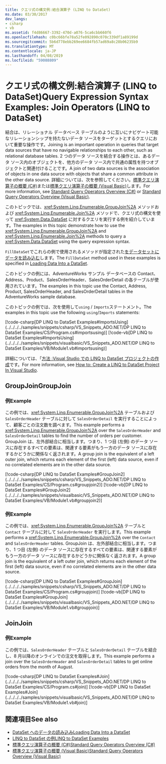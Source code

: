 ```yaml
---
title: クエリ式の構文例:結合演算子 (LINQ to DataSet)
ms.date: 03/30/2017
dev_langs:
- csharp
- vb
ms.assetid: f4d86667-3392-470d-a076-5ca6cbb660f6
ms.openlocfilehash: c0bc66bfe78a52fe092890c070c339df1a89199d
ms.sourcegitcommit: 5b6d778ebb269ee6684fb57ad69a8c28b06235b9
ms.translationtype: MT
ms.contentlocale: ja-JP
ms.lasthandoff: 04/08/2019
ms.locfileid: "59088809"
---
```

# <a name="query-expression-syntax-examples-join-operators-linq-to-dataset"></a><span data-ttu-id="f84a5-102">クエリ式の構文例:結合演算子 (LINQ to DataSet)</span><span class="sxs-lookup"><span data-stu-id="f84a5-102">Query Expression Syntax Examples: Join Operators (LINQ to DataSet)</span></span>
<span data-ttu-id="f84a5-103">結合は、リレーショナル データベース テーブルのように互いにナビゲート可能なリレーションシップを持たないデータ ソースをターゲットとするクエリにおいて重要な操作です。</span><span class="sxs-lookup"><span data-stu-id="f84a5-103">Joining is an important operation in queries that target data sources that have no navigable relationships to each other, such as relational database tables.</span></span> <span data-ttu-id="f84a5-104">2 つのデータ ソースを結合する操作とは、あるデータ ソース内のオブジェクトを、他方のデータ ソース内で共通の属性を持つオブジェクトと関連付けることです。</span><span class="sxs-lookup"><span data-stu-id="f84a5-104">A join of two data sources is the association of objects in one data source with objects that share a common attribute in the other data source.</span></span> <span data-ttu-id="f84a5-105">詳細については、次を参照してください。[標準クエリ演算子の概要 (C#)](../../../csharp/programming-guide/concepts/linq/standard-query-operators-overview.md)または[標準クエリ演算子の概要 (Visual Basic)](../../../visual-basic/programming-guide/concepts/linq/standard-query-operators-overview.md)します。</span><span class="sxs-lookup"><span data-stu-id="f84a5-105">For more information, see [Standard Query Operators Overview (C#)](../../../csharp/programming-guide/concepts/linq/standard-query-operators-overview.md) or [Standard Query Operators Overview (Visual Basic)](../../../visual-basic/programming-guide/concepts/linq/standard-query-operators-overview.md).</span></span>  
  
 <span data-ttu-id="f84a5-106">このトピックでは、<xref:System.Linq.Enumerable.GroupJoin%2A> メソッドおよび <xref:System.Linq.Enumerable.Join%2A> メソッドで、クエリ式の構文を使って <xref:System.Data.DataSet> に対するクエリを実行する例を紹介しています。</span><span class="sxs-lookup"><span data-stu-id="f84a5-106">The examples in this topic demonstrate how to use the <xref:System.Linq.Enumerable.GroupJoin%2A> and <xref:System.Linq.Enumerable.Join%2A> methods to query a <xref:System.Data.DataSet> using the query expression syntax.</span></span>  
  
 <span data-ttu-id="f84a5-107">`FillDataSet`でこれらの例で使用されるメソッドが指定された[をデータセットにデータを読み込む](../../../../docs/framework/data/adonet/loading-data-into-a-dataset.md)します。</span><span class="sxs-lookup"><span data-stu-id="f84a5-107">The `FillDataSet` method used in these examples is specified in [Loading Data Into a DataSet](../../../../docs/framework/data/adonet/loading-data-into-a-dataset.md).</span></span>  
  
 <span data-ttu-id="f84a5-108">このトピックの例には、AdventureWorks サンプル データベースの Contact、Address、Product、SalesOrderHeader、SalesOrderDetail の各テーブルが使用されています。</span><span class="sxs-lookup"><span data-stu-id="f84a5-108">The examples in this topic use the Contact, Address, Product, SalesOrderHeader, and SalesOrderDetail tables in the AdventureWorks sample database.</span></span>  
  
 <span data-ttu-id="f84a5-109">このトピックの例では、次を使用して`using` / `Imports`ステートメント。</span><span class="sxs-lookup"><span data-stu-id="f84a5-109">The examples in this topic use the following `using`/`Imports` statements:</span></span>  
  
 [!code-csharp[DP LINQ to DataSet Examples#ImportsUsing](../../../../samples/snippets/csharp/VS_Snippets_ADO.NET/DP LINQ to DataSet Examples/CS/Program.cs#importsusing)]
 [!code-vb[DP LINQ to DataSet Examples#ImportsUsing](../../../../samples/snippets/visualbasic/VS_Snippets_ADO.NET/DP LINQ to DataSet Examples/VB/Module1.vb#importsusing)]  
  
 <span data-ttu-id="f84a5-110">詳細については、「[方法 :Visual Studio での LINQ to DataSet プロジェクトの作成](../../../../docs/framework/data/adonet/how-to-create-a-linq-to-dataset-project-in-vs.md)です。</span><span class="sxs-lookup"><span data-stu-id="f84a5-110">For more information, see [How to: Create a LINQ to DataSet Project In Visual Studio](../../../../docs/framework/data/adonet/how-to-create-a-linq-to-dataset-project-in-vs.md).</span></span>  
  
## <a name="groupjoin"></a><span data-ttu-id="f84a5-111">GroupJoin</span><span class="sxs-lookup"><span data-stu-id="f84a5-111">GroupJoin</span></span>  
  
### <a name="example"></a><span data-ttu-id="f84a5-112">例</span><span class="sxs-lookup"><span data-stu-id="f84a5-112">Example</span></span>  
 <span data-ttu-id="f84a5-113">この例では、<xref:System.Linq.Enumerable.GroupJoin%2A> テーブルおよび `SalesOrderHeader` テーブルに対して `SalesOrderDetail` を実行することによって、顧客ごとの注文数を調べます。</span><span class="sxs-lookup"><span data-stu-id="f84a5-113">This example performs a <xref:System.Linq.Enumerable.GroupJoin%2A> over the `SalesOrderHeader` and `SalesOrderDetail` tables to find the number of orders per customer.</span></span> <span data-ttu-id="f84a5-114">GroupJoin は、左外部結合に相当します。つまり、1 つ目 (左側) のデータ ソースに存在するすべての要素は、関連する要素がもう一方のデータ ソースに存在するかどうかに関係なく返されます。</span><span class="sxs-lookup"><span data-stu-id="f84a5-114">A group join is the equivalent of a left outer join, which returns each element of the first (left) data source, even if no correlated elements are in the other data source.</span></span>  
  
 [!code-csharp[DP LINQ to DataSet Examples#GroupJoin2](../../../../samples/snippets/csharp/VS_Snippets_ADO.NET/DP LINQ to DataSet Examples/CS/Program.cs#groupjoin2)]
 [!code-vb[DP LINQ to DataSet Examples#GroupJoin2](../../../../samples/snippets/visualbasic/VS_Snippets_ADO.NET/DP LINQ to DataSet Examples/VB/Module1.vb#groupjoin2)]  
  
### <a name="example"></a><span data-ttu-id="f84a5-115">例</span><span class="sxs-lookup"><span data-stu-id="f84a5-115">Example</span></span>  
 <span data-ttu-id="f84a5-116">この例では、<xref:System.Linq.Enumerable.GroupJoin%2A> テーブルと `Contact` テーブルに対して `SalesOrderHeader` を実行します。</span><span class="sxs-lookup"><span data-stu-id="f84a5-116">This example performs a <xref:System.Linq.Enumerable.GroupJoin%2A> over the `Contact` and `SalesOrderHeader` tables.</span></span> <span data-ttu-id="f84a5-117">GroupJoin は、左外部結合に相当します。つまり、1 つ目 (左側) のデータ ソースに存在するすべての要素は、関連する要素がもう一方のデータ ソースに存在するかどうかに関係なく返されます。</span><span class="sxs-lookup"><span data-stu-id="f84a5-117">A group join is the equivalent of a left outer join, which returns each element of the first (left) data source, even if no correlated elements are in the other data source.</span></span>  
  
 [!code-csharp[DP LINQ to DataSet Examples#GroupJoin](../../../../samples/snippets/csharp/VS_Snippets_ADO.NET/DP LINQ to DataSet Examples/CS/Program.cs#groupjoin)]
 [!code-vb[DP LINQ to DataSet Examples#GroupJoin](../../../../samples/snippets/visualbasic/VS_Snippets_ADO.NET/DP LINQ to DataSet Examples/VB/Module1.vb#groupjoin)]  
  
## <a name="join"></a><span data-ttu-id="f84a5-118">Join</span><span class="sxs-lookup"><span data-stu-id="f84a5-118">Join</span></span>  
  
### <a name="example"></a><span data-ttu-id="f84a5-119">例</span><span class="sxs-lookup"><span data-stu-id="f84a5-119">Example</span></span>  
 <span data-ttu-id="f84a5-120">この例では、`SalesOrderHeader` テーブルと `SalesOrderDetail` テーブルを結合し、8 月以降のオンラインでの注文を取得します。</span><span class="sxs-lookup"><span data-stu-id="f84a5-120">This example performs a join over the `SalesOrderHeader` and `SalesOrderDetail` tables to get online orders from the month of August.</span></span>  
  
 [!code-csharp[DP LINQ to DataSet Examples#Join](../../../../samples/snippets/csharp/VS_Snippets_ADO.NET/DP LINQ to DataSet Examples/CS/Program.cs#join)]
 [!code-vb[DP LINQ to DataSet Examples#Join](../../../../samples/snippets/visualbasic/VS_Snippets_ADO.NET/DP LINQ to DataSet Examples/VB/Module1.vb#join)]  
  
## <a name="see-also"></a><span data-ttu-id="f84a5-121">関連項目</span><span class="sxs-lookup"><span data-stu-id="f84a5-121">See also</span></span>

- [<span data-ttu-id="f84a5-122">DataSet へのデータの読み込み</span><span class="sxs-lookup"><span data-stu-id="f84a5-122">Loading Data Into a DataSet</span></span>](../../../../docs/framework/data/adonet/loading-data-into-a-dataset.md)
- [<span data-ttu-id="f84a5-123">LINQ to DataSet の例</span><span class="sxs-lookup"><span data-stu-id="f84a5-123">LINQ to DataSet Examples</span></span>](../../../../docs/framework/data/adonet/linq-to-dataset-examples.md)
- [<span data-ttu-id="f84a5-124">標準クエリ演算子の概要 (C#)</span><span class="sxs-lookup"><span data-stu-id="f84a5-124">Standard Query Operators Overview (C#)</span></span>](../../../csharp/programming-guide/concepts/linq/standard-query-operators-overview.md)
- [<span data-ttu-id="f84a5-125">標準クエリ演算子の概要 (Visual Basic)</span><span class="sxs-lookup"><span data-stu-id="f84a5-125">Standard Query Operators Overview (Visual Basic)</span></span>](../../../visual-basic/programming-guide/concepts/linq/standard-query-operators-overview.md)
